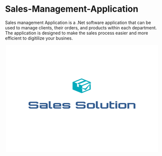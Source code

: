 # Sales-Management-Application

Sales management Application is a .Net software application that can be used to manage clients, their orders, and products within each department. The application is designed to make the sales process easier and more efficient to digitilize your busines.


<div align="center">
  <a href="https://github.com/KhaoulaElHattabi/Sales-Management-Application.git">
    <img src="images/logo.png" alt="Logo" width="500" height="350">
  </div>
